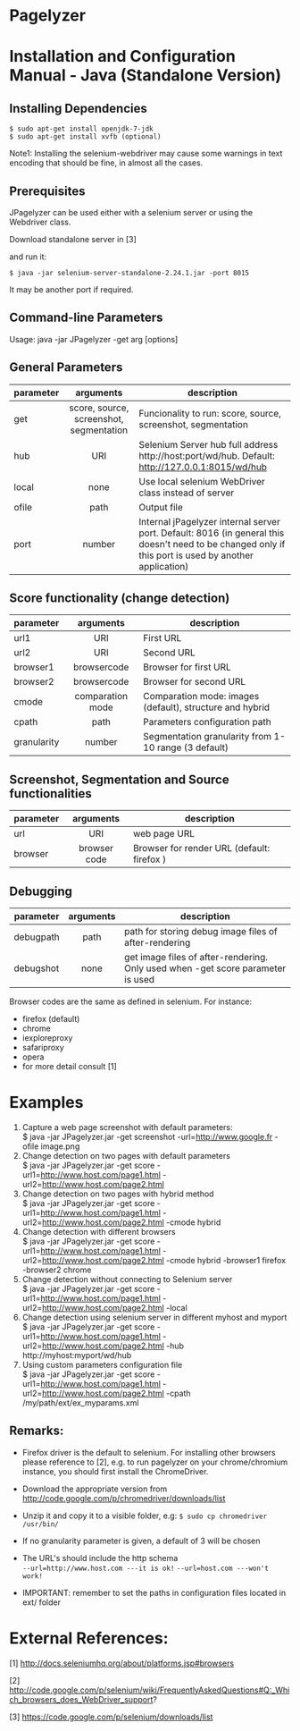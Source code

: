 Pagelyzer 
====================================================================

Installation and Configuration Manual - Java (Standalone Version)
====================================================================

## Installing Dependencies

    $ sudo apt-get install openjdk-7-jdk
    $ sudo apt-get install xvfb (optional)

Note1: Installing the selenium-webdriver may cause some warnings in text encoding that should be
fine, in almost all the cases.

## Prerequisites

JPagelyzer can be used either with a selenium server or using the Webdriver class.

Download standalone server in [3]

and run it:

    $ java -jar selenium-server-standalone-2.24.1.jar -port 8015

It may be another port if required.

## Command-line Parameters

Usage: java -jar JPagelyzer -get arg [options]

General Parameters
---------------- 
 
| parameter 	| arguments 							  	| description 													|  
| ------------ | :----------------------------------------: | ------------------------------------------------------------- |  
| get 			| score, source, screenshot, segmentation 	| Funcionality to run: score, source, screenshot, segmentation 	|  
| hub			| URI										| Selenium Server hub full address http://host:port/wd/hub. Default: http://127.0.0.1:8015/wd/hub |  
| local        | none | Use local selenium WebDriver class instead of server |  
| ofile 		| path |     Output file  |  
| port			| number |      Internal jPagelyzer internal server port. Default: 8016 (in general this doesn't need to be changed only if this port is used by another application)  |  
  
Score functionality (change detection)
---------------------------------------
 
| parameter 	| arguments 							  	| description 													|
| ------------ | :----------------------------------------: | ------------------------------------------------------------- |  
| url1 | URI | First URL |
| url2 | URI | Second URL |
| browser1 | browsercode |	Browser for first URL  |
| browser2 | browsercode |	Browser for second URL  |
| cmode | comparation mode | Comparation mode: images (default), structure and hybrid |
| cpath | path | Parameters configuration path  |
| granularity | number | Segmentation granularity from 1-10 range (3 default)  |
 
Screenshot, Segmentation and Source functionalities
-----------------------------------------------------  
 
| parameter 	| arguments 							  	| description 													|
| ------------ | :----------------------------------------: | ------------------------------------------------------------- |  
| url | URI | web page URL | 
| browser |  browser code | Browser for render URL (default: firefox )   | 

Debugging
------------------ 
| parameter 	| arguments 							  	| description 													|
| ------------ | :----------------------------------------: | ------------------------------------------------------------- |  
| debugpath |  path | path for storing debug image files of after-rendering  | 
| debugshot | none | get image files of after-rendering. Only used when -get score parameter is used  | 

Browser codes are the same as defined in selenium. For instance:  
* firefox (default)
* chrome
* iexploreproxy
* safariproxy
* opera
* for more detail consult [1]

# Examples

1. Capture a web page screenshot with default parameters:  
    $ java -jar JPagelyzer.jar -get screenshot -url=http://www.google.fr -ofile image.png
2. Change detection on two pages with default parameters  
    $ java -jar JPagelyzer.jar -get score -url1=http://www.host.com/page1.html -url2=http://www.host.com/page2.html
3. Change detection on two pages with hybrid method  
    $ java -jar JPagelyzer.jar -get score -url1=http://www.host.com/page1.html -url2=http://www.host.com/page2.html -cmode hybrid
4. Change detection with different browsers  
    $ java -jar JPagelyzer.jar -get score -url1=http://www.host.com/page1.html -url2=http://www.host.com/page2.html -cmode hybrid -browser1 firefox -browser2 chrome
4. Change detection without connecting to Selenium server  
    $ java -jar JPagelyzer.jar -get score  -url1=http://www.host.com/page1.html -url2=http://www.host.com/page2.html -local
5. Change detection using selenium server in different myhost and myport  
    $ java -jar JPagelyzer.jar -get score  -url1=http://www.host.com/page1.html -url2=http://www.host.com/page2.html -hub http://myhost:myport/wd/hub  
6. Using custom parameters configuration file  
    $ java -jar JPagelyzer.jar -get score  -url1=http://www.host.com/page1.html -url2=http://www.host.com/page2.html -cpath /my/path/ext/ex_myparams.xml  

## Remarks:
* Firefox driver is the default to selenium. For installing other browsers please reference to [2],
e.g. to run pagelyzer on your chrome/chromium instance, you should first install the ChromeDriver.
* Download the appropriate version from http://code.google.com/p/chromedriver/downloads/list 
* Unzip it and copy it to a visible folder, e.g:
  `$ sudo cp chromedriver /usr/bin/`

* If no granularity parameter is given, a default of 3 will be chosen
* The URL's should include the http schema  
`--url=http://www.host.com ---it is ok!` 
`--url=host.com ---won't work!`  

* IMPORTANT: remember to set the paths in configuration files located in ext/ folder

# External References:

[1] http://docs.seleniumhq.org/about/platforms.jsp#browsers  

[2] http://code.google.com/p/selenium/wiki/FrequentlyAskedQuestions#Q:_Which_browsers_does_WebDriver_support?  

[3] https://code.google.com/p/selenium/downloads/list  
